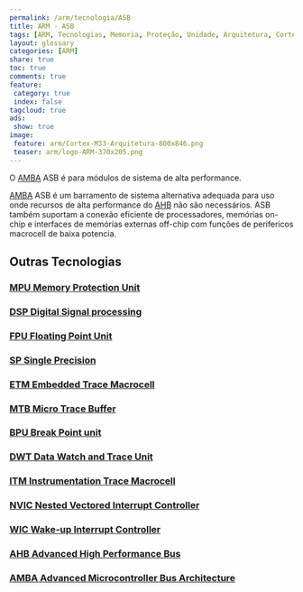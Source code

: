 ```yaml
---
permalink: /arm/tecnologia/ASB
title: ARM - ASB
tags: [ARM, Tecnologias, Memoria, Proteção, Unidade, Arquitetura, Cortex-A, Cortex-R, Cortex-M, AMBA, ASB]
layout: glossary
categories: [ARM]
share: true  
toc: true
comments: true
feature:
 category: true
 index: false
tagcloud: true
ads:
 show: true
image:
 feature: arm/Cortex-M33-Arquitetura-800x846.png
 teaser: arm/logo-ARM-370x205.png
---
```


O [AMBA](/arm/tecnologia/AMBA) ASB é para módulos de sistema de alta performance.

<!--more-->

[AMBA](/arm/tecnologia/AMBA) ASB é um barramento de sistema alternativa adequada para uso onde recursos de alta performance do [AHB](/arm/tecnologia/AHB) não são necessários. ASB também suportam a conexão eficiente de processadores, memórias on-chip e interfaces de memórias externas off-chip com funções de perifericos macrocell de  baixa potencia.

## Outras Tecnologias

### [MPU Memory Protection Unit](/arm/tecnologias/MPU)
### [DSP Digital Signal processing](/arm/tecnologias/DSP)
### [FPU Floating Point Unit](/arm/tecnologias/FPU)
### [SP Single Precision](/arm/tecnologias/SP)
### [ETM Embedded Trace Macrocell](/arm/tecnologias/ETM)
### [MTB Micro Trace Buffer](/arm/tecnologias/MTB)
### [BPU Break Point unit](/arm/tecnologias/BPU)
### [DWT Data Watch and Trace Unit](/arm/tecnologias/DWT)
### [ITM Instrumentation Trace Macrocell](/arm/tecnologias/ITM)
### [NVIC Nested Vectored Interrupt Controller](/arm/tecnologias/NVIC)
### [WIC Wake-up Interrupt Controller](/arm/tecnologias/WIC)
### [AHB Advanced High Performance Bus](/arm/tecnologias/AHB)
### [AMBA Advanced Microcontroller Bus Architecture](/arm/tecnologias/AMBA)


